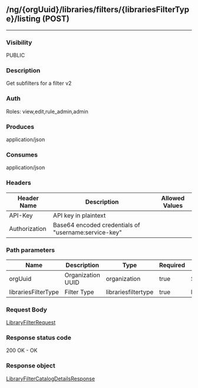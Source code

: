 ## /ng/{orgUuid}/libraries/filters/{librariesFilterType}/listing (POST)
---
### Visibility
PUBLIC
### Description
Get subfilters for a filter v2
### Auth
Roles: view,edit,rule_admin,admin
### Produces
application/json
### Consumes
application/json
### Headers
| Header Name | Description | Allowed Values |
| ----------- | ----------- | ----------- |
| API-Key | API key in plaintext |  |
| Authorization | Base64 encoded credentials of &quot;username:service-key&quot; |  |
### Path parameters
| Name | Description | Type | Required | Allowed Values |
| ----------- | ----------- | ----------- | ----------- | ----------- |
| orgUuid | Organization UUID | organization | true | String |
| librariesFilterType | Filter Type | librariesfiltertype | true | languages,apps,servers,environments,tags,status,grades |
### Request Body
[LibraryFilterRequest](<../../objects/LibraryFilterRequest.md>)
### Response status code
200 OK - OK
### Response object
[LibraryFilterCatalogDetailsResponse](<../../objects/LibraryFilterCatalogDetailsResponse.md>)
